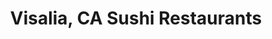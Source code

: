 ---
layout: city
title: Visalia, CA Sushi Restaurants
permalink: /california/visalia/
stateAbbr: CA
stateName: California
cityName: Visalia
---